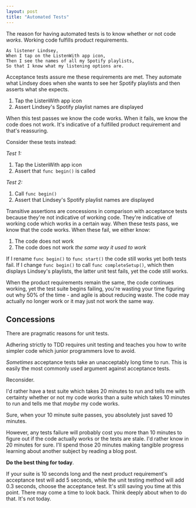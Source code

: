 ```yaml
---
layout: post
title: "Automated Tests"
---
```


The reason for having automated tests is to know whether or not code _works_.
Working code fulfills product requirements.

```
As listener Lindsey,
When I tap on the ListenWith app icon,
Then I see the names of all my Spotify playlists,
So that I know what my listening options are.
```

Acceptance tests assure me these requirements are met. They automate what
Lindsey does when she wants to see her Spotify playlists and then asserts what
she expects.

1. Tap the ListenWith app icon
2. Assert Lindsey's Spotify playlist names are displayed

When this test passes we know the code works. When it fails, we know the code
does not work. It's indicative of a fulfilled product requirement and that's
reassuring.

Consider these tests instead:

_Test 1:_
  1. Tap the ListenWith app icon
  2. Assert that `func begin()` is called

_Test 2:_
  1. Call `func begin()`
  2. Assert that Lindsey's Spotify playlist names are displayed

Transitive assertions are concessions in comparison with acceptance tests
because they're not indicative of working code. They're indicative of working
code which works in a certain way. When these tests pass, we know that the code
works. When these fail, we either know:

1. The code does not work
2. The code does not work _the same way it used to work_

If I rename `func begin()` to `func start()` the code still works yet both tests
fail. If I change `func begin()` to call `func completeSetup()`, which then
displays Lindsey's playlists, the latter unit test fails, yet the code still
works.

When the product requirements remain the same, the code continues working, yet the
test suite begins failing, you're wasting your time figuring out why 50% of the
time - and agile is about reducing waste. The code may actually no longer work
or it may just not work the same way.

## Concessions

There are pragmatic reasons for unit tests.

Adhering strictly to TDD requires unit testing and teaches you how to write
simpler code which junior programmers love to avoid.

_Sometimes_ acceptance tests take an unacceptably long time to run. This is easily
the most commonly used argument against acceptance tests.

Reconsider.

I'd rather have a test suite which takes 20 minutes to run and tells me with
certainty whether or not my code works than a suite which takes 10 minutes to
run and tells me that _maybe_ my code works.

Sure, when your 10 minute suite passes, you absolutely just saved 10 minutes.

However, any tests failure will probably cost you more than 10 minutes to figure
out if the code actually works or the tests are stale.
I'd rather know in 20 minutes for sure. I'll spend those 20 minutes making
tangible progress learning about another subject by reading a blog post.

__Do the best thing for today__.

If your suite is 10 seconds long and the next product requirement's acceptance
test will add 5 seconds, while the unit testing method will add 0.3 seconds, choose
the acceptance test. It's still saving you time at this point. There may come a
time to look back. Think deeply about when to do that. It's not today.
